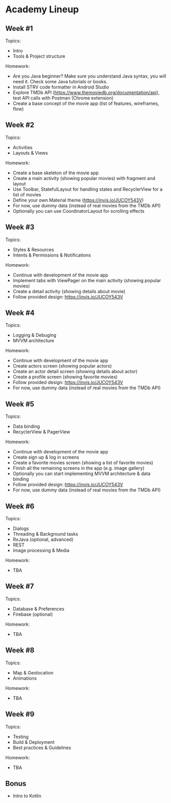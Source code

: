 Academy Lineup
==============


Week #1
-------

Topics:

- Intro
- Tools & Project structure

Homework:

- Are you Java beginner? Make sure you understand Java syntax, you will need it. Check some Java tutorials or books.
- Install STRV code formatter in Android Studio
- Explore TMDb API (https://www.themoviedb.org/documentation/api), test API calls with Postman (Chrome extension)
- Create a base concept of the movie app (list of features, wireframes, flow)


Week #2
-------

Topics:

- Activities
- Layouts & Views

Homework:

- Create a base skeleton of the movie app
- Create a main activity (showing popular movies) with fragment and layout
- Use Toolbar, StatefulLayout for handling states and RecyclerView for a list of movies
- Define your own Material theme (https://invis.io/JUCOY543V)
- For now, use dummy data (instead of real movies from the TMDb API)
- Optionally you can use CoordinatorLayout for scrolling effects


Week #3
-------

Topics:

- Styles & Resources
- Intents & Permissions & Notifications

Homework:

- Continue with development of the movie app
- Implement tabs with ViewPager on the main activity (showing popular movies)
- Create a detail activity (showing details about movie)
- Follow provided design: https://invis.io/JUCOY543V


Week #4
-------

Topics:

- Logging & Debuging
- MVVM architecture

Homework:

- Continue with development of the movie app
- Create actors screen (showing popular actors)
- Create an actor detail screen (showing details about actor)
- Create a profile screen (showing favorite movies)
- Follow provided design: https://invis.io/JUCOY543V
- For now, use dummy data (instead of real movies from the TMDb API)


Week #5
-------

Topics:

- Data binding
- RecyclerView & PagerView

Homework:

- Continue with development of the movie app
- Create sign up & log in screens
- Create a favorite movies screen (showing a list of favorite movies)
- Finish all the remaining screens in the app (e.g. image gallery)
- Optionally you can start implementing MVVM architecture & data binding
- Follow provided design: https://invis.io/JUCOY543V
- For now, use dummy data (instead of real movies from the TMDb API)


Week #6
-------

Topics:

- Dialogs
- Threading & Background tasks
- RxJava (optional, advanced)
- REST
- Image processing & Media

Homework:

- TBA


Week #7
-------

Topics:

- Database & Preferences
- Firebase (optional)

Homework:

- TBA


Week #8
-------

Topics:

- Map & Geolocation
- Animations

Homework:

- TBA


Week #9
-------

Topics:

- Testing
- Build & Deployment
- Best practices & Guidelines

Homework:

- TBA


Bonus
-----

- Intro to Kotlin

